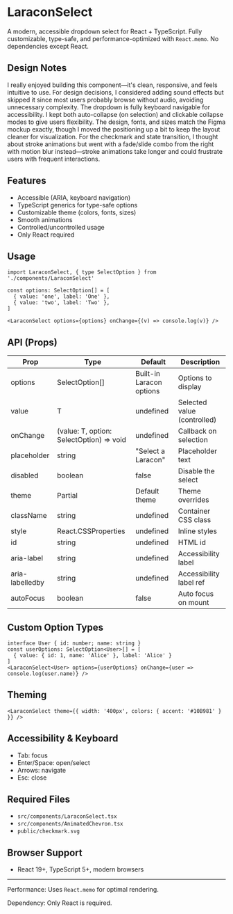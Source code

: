 # LaraconSelect

A modern, accessible dropdown select for React + TypeScript. Fully customizable, type-safe, and performance-optimized with `React.memo`. No dependencies except React.

## Design Notes

I really enjoyed building this component—it's clean, responsive, and feels intuitive to use. 
For design decisions, I considered adding sound effects but skipped it since most users probably browse without audio, avoiding unnecessary complexity. 
The dropdown is fully keyboard navigable for accessibility. 
I kept both auto-collapse (on selection) and clickable collapse modes to give users flexibility. 
The design, fonts, and sizes match the Figma mockup exactly, though I moved the positioning up a bit to keep the layout cleaner for visualization. 
For the checkmark and state transition, I thought about stroke animations but went with a fade/slide combo from the right with motion blur instead—stroke animations take longer and could frustrate users with frequent interactions.

## Features
- Accessible (ARIA, keyboard navigation)
- TypeScript generics for type-safe options
- Customizable theme (colors, fonts, sizes)
- Smooth animations
- Controlled/uncontrolled usage
- Only React required

## Usage
```tsx
import LaraconSelect, { type SelectOption } from './components/LaraconSelect'

const options: SelectOption[] = [
  { value: 'one', label: 'One' },
  { value: 'two', label: 'Two' },
]

<LaraconSelect options={options} onChange={(v) => console.log(v)} />
```

## API (Props)
| Prop           | Type                                      | Default                  | Description                       |
|----------------|-------------------------------------------|--------------------------|-----------------------------------|
| options        | SelectOption<T>[]                         | Built-in Laracon options | Options to display                |
| value          | T                                         | undefined                | Selected value (controlled)       |
| onChange       | (value: T, option: SelectOption<T>) => void | undefined                | Callback on selection             |
| placeholder    | string                                    | "Select a Laracon"       | Placeholder text                  |
| disabled       | boolean                                   | false                    | Disable the select                |
| theme          | Partial<SelectTheme>                      | Default theme            | Theme overrides                   |
| className      | string                                    | undefined                | Container CSS class               |
| style          | React.CSSProperties                       | undefined                | Inline styles                     |
| id             | string                                    | undefined                | HTML id                           |
| aria-label     | string                                    | undefined                | Accessibility label               |
| aria-labelledby| string                                    | undefined                | Accessibility label ref           |
| autoFocus      | boolean                                   | false                    | Auto focus on mount               |

## Custom Option Types
```tsx
interface User { id: number; name: string }
const userOptions: SelectOption<User>[] = [
  { value: { id: 1, name: 'Alice' }, label: 'Alice' }
]
<LaraconSelect<User> options={userOptions} onChange={user => console.log(user.name)} />
```

## Theming
```tsx
<LaraconSelect theme={{ width: '400px', colors: { accent: '#10B981' } }} />
```

## Accessibility & Keyboard
- Tab: focus
- Enter/Space: open/select
- Arrows: navigate
- Esc: close

## Required Files
- `src/components/LaraconSelect.tsx`
- `src/components/AnimatedChevron.tsx`
- `public/checkmark.svg`

## Browser Support
- React 19+, TypeScript 5+, modern browsers

---
Performance: Uses `React.memo` for optimal rendering.

Dependency: Only React is required.
